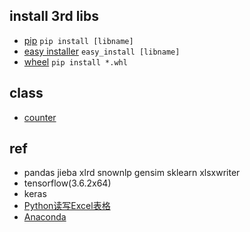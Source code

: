 
## install 3rd libs
+ [pip](http://pypi.python.org/pypi/pip#downloads)  `pip install [libname]`
+ [easy installer](http://pypi.python.org/pypi/setuptools) `easy_install [libname]`
+ [wheel](http://pythonwheels.com/) `pip install *.whl`

## class
+ [counter](http://www.pythoner.com/205.html)

## ref
+ pandas jieba xlrd snownlp gensim sklearn xlsxwriter
+ tensorflow(3.6.2x64)
+ keras
+ [Python读写Excel表格](https://zhuanlan.zhihu.com/p/38492442)
+ [Anaconda](https://zhuanlan.zhihu.com/p/32925500)